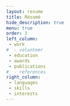 ```yaml
---
layout: resume
title: Résumé
hide_description: true
menu: true
order: 3
left_column:
 - work
#  - volunteer
 - education
 - awards
 - publications
#  - references
right_column:
 - languages
 - skills
 - interests
---
```

